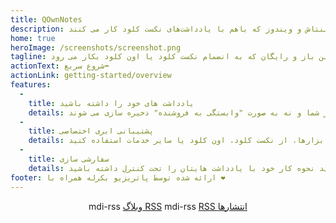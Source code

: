 ```yaml
---
title: QOwnNotes
description: یادداشت مارک داون متن باز به کار رفته برای لینوکس، مکینتاش و ویندوز که باهم با یادداشت‌های نکست کلود کار می کنند
home: true
heroImage: /screenshots/screenshot.png
tagline: یادداشت مارک داون پرونده با متن ساده و به صورت متن باز و رایگان که به انضمام نکست کلود یا اون کلود بکار می رود
actionText: شروع سریع⬅
actionLink: getting-started/overview
features:
  - 
    title: یادداشت های خود را داشته باشید
    details: تمام یادداشت ها به صورت پرونده های مارک داون با متن ساده در کامپیوتر شما و نه به صورت "وابستگی به فروشنده" ذخیره سازی می شوند
  - 
    title: پشتیبانی ابری اختصاصی
    details: به منظور کار آنلاین با یادداشت هایتان یا همگام سازی آنها بین ابزارها، از نکست کلود، اون کلود یا سایر خدمات استفاده کنید
  - 
    title: سفارشی سازی
    details: با توجه به کاملاً قابل سفارشی سازی و قابل اسکریپت نویسی بودن، می توانید نحوه کار خود با یادداشت هایتان را تحت کنترل داشته باشید
footer: ارائه شده توسط پاتریزیو بکرله همراه با ❤️
---
```


<div class="rss-block">
    <v-chip outlined><v-icon left>mdi-rss</v-icon> <a href="https://feeds.feedburner.com/QOwnNotesBlog">وبلاگ RSS</a></v-chip>
    <v-chip outlined><v-icon left>mdi-rss</v-icon> <a href="https://feeds.feedburner.com/QOwnNotesReleases">RSS انتشارها</a></v-chip>
</div>

<Poll />

<style>
    .rss-block { text-align: center; margin-bottom: 20px; }
</style>
